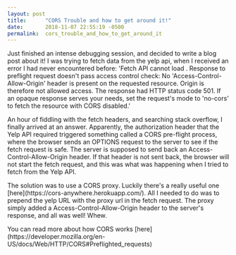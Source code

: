 ```yaml
---
layout: post
title:      "CORS Trouble and how to get around it!"
date:       2018-11-07 22:55:19 -0500
permalink:  cors_trouble_and_how_to_get_around_it
---
```



<p>Just finished an intense debugging session, and decided to write a blog post about it! I was trying to fetch data from the yelp api, when I received an error I had never encountered before: 'Fetch API cannot load . Response to preflight request doesn't pass access control check: No 'Access-Control-Allow-Origin' header is present on the requested resource. Origin is therefore not allowed access. The response had HTTP status code 501. If an opaque response serves your needs, set the request's mode to 'no-cors' to fetch the resource with CORS disabled.' 
</p>

<p>
An hour of fiddling with the fetch headers, and searching stack overflow, I finally arrived at an answer. Apparently, the authorization header that the Yelp API required triggered something called a CORS pre-flight process, where the browser sends an OPTIONS request to the server to see if the fetch request is safe. The server is supposed to send back an Access-Control-Allow-Origin header. If that header is not sent back, the browser will not start the fetch request, and this was what was happening when I tried to fetch from the Yelp API. 
</p> 

<p>The solution was to use a CORS proxy. Luckily there's a really useful one [here](https://cors-anywhere.herokuapp.com/). All I needed to do was to prepend the yelp URL with the proxy url in the fetch request. The proxy simply added a Access-Control-Allow-Origin header to the server's response, and all was well! Whew. 
</p> 

<p> 
You can read more about how CORS works [here](https://developer.mozilla.org/en-US/docs/Web/HTTP/CORS#Preflighted_requests)
</p>

